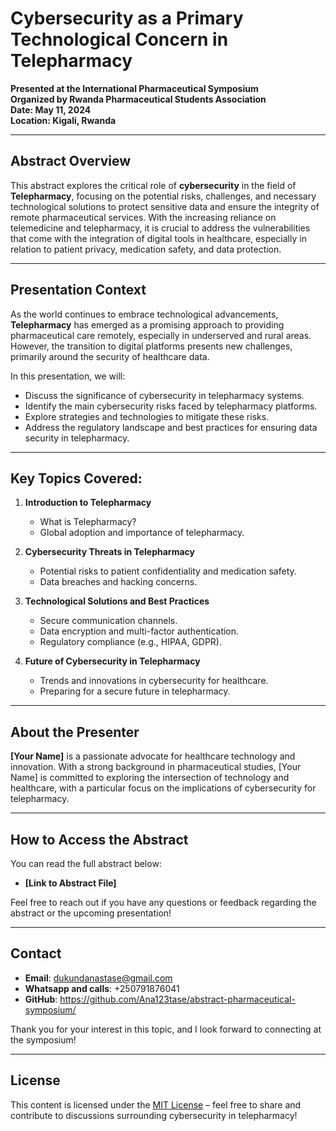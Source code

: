 # Cybersecurity as a Primary Technological Concern in Telepharmacy

**Presented at the International Pharmaceutical Symposium**  
**Organized by Rwanda Pharmaceutical Students Association**  
**Date: May 11, 2024**  
**Location: Kigali, Rwanda**

---

## Abstract Overview

This abstract explores the critical role of **cybersecurity** in the field of **Telepharmacy**, focusing on the potential risks, challenges, and necessary technological solutions to protect sensitive data and ensure the integrity of remote pharmaceutical services. With the increasing reliance on telemedicine and telepharmacy, it is crucial to address the vulnerabilities that come with the integration of digital tools in healthcare, especially in relation to patient privacy, medication safety, and data protection.

---

## Presentation Context

As the world continues to embrace technological advancements, **Telepharmacy** has emerged as a promising approach to providing pharmaceutical care remotely, especially in underserved and rural areas. However, the transition to digital platforms presents new challenges, primarily around the security of healthcare data.

In this presentation, we will:
- Discuss the significance of cybersecurity in telepharmacy systems.
- Identify the main cybersecurity risks faced by telepharmacy platforms.
- Explore strategies and technologies to mitigate these risks.
- Address the regulatory landscape and best practices for ensuring data security in telepharmacy.

---

## Key Topics Covered:
1. **Introduction to Telepharmacy**
   - What is Telepharmacy?
   - Global adoption and importance of telepharmacy.

2. **Cybersecurity Threats in Telepharmacy**
   - Potential risks to patient confidentiality and medication safety.
   - Data breaches and hacking concerns.
   
3. **Technological Solutions and Best Practices**
   - Secure communication channels.
   - Data encryption and multi-factor authentication.
   - Regulatory compliance (e.g., HIPAA, GDPR).

4. **Future of Cybersecurity in Telepharmacy**
   - Trends and innovations in cybersecurity for healthcare.
   - Preparing for a secure future in telepharmacy.

---

## About the Presenter

**[Your Name]** is a passionate advocate for healthcare technology and innovation. With a strong background in pharmaceutical studies, [Your Name] is committed to exploring the intersection of technology and healthcare, with a particular focus on the implications of cybersecurity for telepharmacy.

---

## How to Access the Abstract

You can read the full abstract below:

- **[Link to Abstract File]**

Feel free to reach out if you have any questions or feedback regarding the abstract or the upcoming presentation!

---

## Contact

- **Email**: dukundanastase@gmail.com
- **Whatsapp and calls**: +250791876041
- **GitHub**: https://github.com/Ana123tase/abstract-pharmaceutical-symposium/

Thank you for your interest in this topic, and I look forward to connecting at the symposium!

---

## License

This content is licensed under the [MIT License](LICENSE) – feel free to share and contribute to discussions surrounding cybersecurity in telepharmacy!
